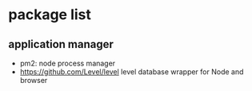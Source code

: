 # package list

## application manager
- pm2: node process manager
- https://github.com/Level/level level database wrapper for Node and browser